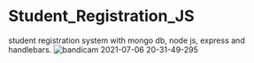 # Student_Registration_JS
student registration system with mongo db, node js, express and handlebars.
![bandicam 2021-07-06 20-31-49-295](https://user-images.githubusercontent.com/84901620/124630016-9ff91680-de9f-11eb-97e7-86f8975d8255.jpg)
